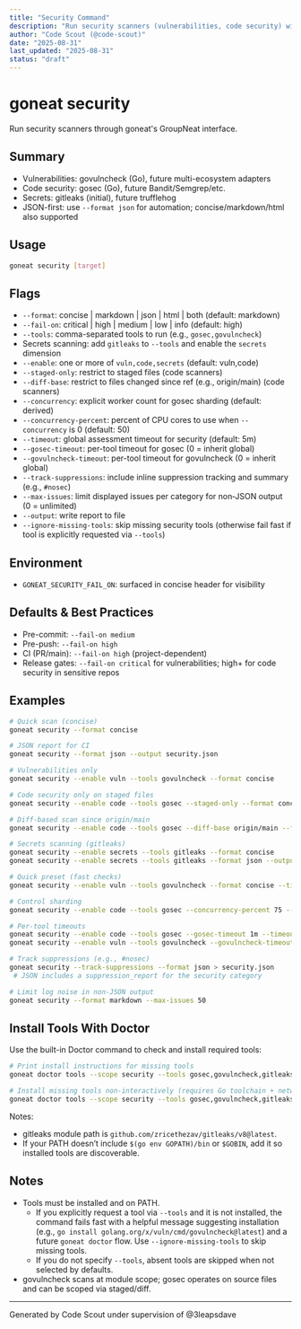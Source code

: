 ```yaml
---
title: "Security Command"
description: "Run security scanners (vulnerabilities, code security) with JSON-first output"
author: "Code Scout (@code-scout)"
date: "2025-08-31"
last_updated: "2025-08-31"
status: "draft"
---
```


# goneat security

Run security scanners through goneat's GroupNeat interface.

## Summary

- Vulnerabilities: govulncheck (Go), future multi-ecosystem adapters
- Code security: gosec (Go), future Bandit/Semgrep/etc.
- Secrets: gitleaks (initial), future trufflehog
- JSON-first: use `--format json` for automation; concise/markdown/html also supported

## Usage

```bash
goneat security [target]
```

## Flags

- `--format`: concise | markdown | json | html | both (default: markdown)
- `--fail-on`: critical | high | medium | low | info (default: high)
- `--tools`: comma-separated tools to run (e.g., `gosec,govulncheck`)
- Secrets scanning: add `gitleaks` to `--tools` and enable the `secrets` dimension
- `--enable`: one or more of `vuln,code,secrets` (default: vuln,code)
- `--staged-only`: restrict to staged files (code scanners)
- `--diff-base`: restrict to files changed since ref (e.g., origin/main) (code scanners)
- `--concurrency`: explicit worker count for gosec sharding (default: derived)
- `--concurrency-percent`: percent of CPU cores to use when `--concurrency` is 0 (default: 50)
- `--timeout`: global assessment timeout for security (default: 5m)
- `--gosec-timeout`: per-tool timeout for gosec (0 = inherit global)
- `--govulncheck-timeout`: per-tool timeout for govulncheck (0 = inherit global)
- `--track-suppressions`: include inline suppression tracking and summary (e.g., `#nosec`)
- `--max-issues`: limit displayed issues per category for non‑JSON output (0 = unlimited)
- `--output`: write report to file
- `--ignore-missing-tools`: skip missing security tools (otherwise fail fast if tool is explicitly requested via `--tools`)

## Environment

- `GONEAT_SECURITY_FAIL_ON`: surfaced in concise header for visibility

## Defaults & Best Practices

- Pre-commit: `--fail-on medium`
- Pre-push: `--fail-on high`
- CI (PR/main): `--fail-on high` (project-dependent)
- Release gates: `--fail-on critical` for vulnerabilities; high+ for code security in sensitive repos

## Examples

```bash
# Quick scan (concise)
goneat security --format concise

# JSON report for CI
goneat security --format json --output security.json

# Vulnerabilities only
goneat security --enable vuln --tools govulncheck --format concise

# Code security only on staged files
goneat security --enable code --tools gosec --staged-only --format concise

# Diff-based scan since origin/main
goneat security --enable code --tools gosec --diff-base origin/main --format concise

# Secrets scanning (gitleaks)
goneat security --enable secrets --tools gitleaks --format concise
goneat security --enable secrets --tools gitleaks --format json --output secrets.json

# Quick preset (fast checks)
goneat security --enable vuln --tools govulncheck --format concise --timeout 2m

# Control sharding
goneat security --enable code --tools gosec --concurrency-percent 75 --format concise

# Per-tool timeouts
goneat security --enable code --tools gosec --gosec-timeout 1m --timeout 3m   # effective=1m
goneat security --enable vuln --tools govulncheck --govulncheck-timeout 4m     # effective=4m (global default 5m)

# Track suppressions (e.g., #nosec)
goneat security --track-suppressions --format json > security.json
 # JSON includes a suppression_report for the security category

# Limit log noise in non-JSON output
goneat security --format markdown --max-issues 50
```

## Install Tools With Doctor

Use the built-in Doctor command to check and install required tools:

```bash
# Print install instructions for missing tools
goneat doctor tools --scope security --tools gosec,govulncheck,gitleaks --print-instructions

# Install missing tools non-interactively (requires Go toolchain + network)
goneat doctor tools --scope security --tools gosec,govulncheck,gitleaks --install --yes
```

Notes:

- gitleaks module path is `github.com/zricethezav/gitleaks/v8@latest`.
- If your PATH doesn’t include `$(go env GOPATH)/bin` or `$GOBIN`, add it so installed tools are discoverable.

## Notes

- Tools must be installed and on PATH.
  - If you explicitly request a tool via `--tools` and it is not installed, the command fails fast with a helpful message suggesting installation (e.g., `go install golang.org/x/vuln/cmd/govulncheck@latest`) and a future `goneat doctor` flow. Use `--ignore-missing-tools` to skip missing tools.
  - If you do not specify `--tools`, absent tools are skipped when not selected by defaults.
- govulncheck scans at module scope; gosec operates on source files and can be scoped via staged/diff.

---

Generated by Code Scout under supervision of @3leapsdave

<!-- TEMP trailing spaces to simulate unstaged WIP -->
